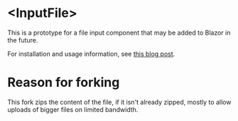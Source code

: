 # &lt;InputFile&gt;

This is a prototype for a file input component that may be added to Blazor in the future.

For installation and usage information, see [this blog post](http://blog.stevensanderson.com/2019/09/13/blazor-inputfile/).

# Reason for forking

This fork zips the content of the file, if it isn't already zipped, mostly to allow uploads of bigger files on limited bandwidth.
